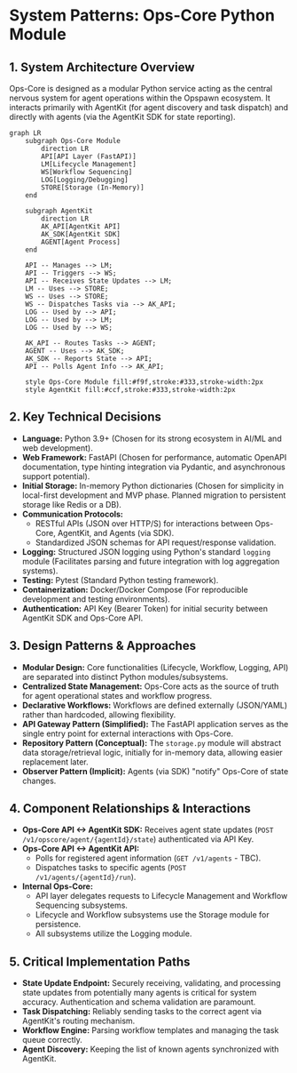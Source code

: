 # System Patterns: Ops-Core Python Module

## 1. System Architecture Overview
Ops-Core is designed as a modular Python service acting as the central nervous system for agent operations within the Opspawn ecosystem. It interacts primarily with AgentKit (for agent discovery and task dispatch) and directly with agents (via the AgentKit SDK for state reporting).

```mermaid
graph LR
    subgraph Ops-Core Module
        direction LR
        API[API Layer (FastAPI)]
        LM[Lifecycle Management]
        WS[Workflow Sequencing]
        LOG[Logging/Debugging]
        STORE[Storage (In-Memory)]
    end

    subgraph AgentKit
        direction LR
        AK_API[AgentKit API]
        AK_SDK[AgentKit SDK]
        AGENT[Agent Process]
    end

    API -- Manages --> LM;
    API -- Triggers --> WS;
    API -- Receives State Updates --> LM;
    LM -- Uses --> STORE;
    WS -- Uses --> STORE;
    WS -- Dispatches Tasks via --> AK_API;
    LOG -- Used by --> API;
    LOG -- Used by --> LM;
    LOG -- Used by --> WS;

    AK_API -- Routes Tasks --> AGENT;
    AGENT -- Uses --> AK_SDK;
    AK_SDK -- Reports State --> API;
    API -- Polls Agent Info --> AK_API;

    style Ops-Core Module fill:#f9f,stroke:#333,stroke-width:2px
    style AgentKit fill:#ccf,stroke:#333,stroke-width:2px
```

## 2. Key Technical Decisions
- **Language:** Python 3.9+ (Chosen for its strong ecosystem in AI/ML and web development).
- **Web Framework:** FastAPI (Chosen for performance, automatic OpenAPI documentation, type hinting integration via Pydantic, and asynchronous support potential).
- **Initial Storage:** In-memory Python dictionaries (Chosen for simplicity in local-first development and MVP phase. Planned migration to persistent storage like Redis or a DB).
- **Communication Protocols:**
    - RESTful APIs (JSON over HTTP/S) for interactions between Ops-Core, AgentKit, and Agents (via SDK).
    - Standardized JSON schemas for API request/response validation.
- **Logging:** Structured JSON logging using Python's standard `logging` module (Facilitates parsing and future integration with log aggregation systems).
- **Testing:** Pytest (Standard Python testing framework).
- **Containerization:** Docker/Docker Compose (For reproducible development and testing environments).
- **Authentication:** API Key (Bearer Token) for initial security between AgentKit SDK and Ops-Core API.

## 3. Design Patterns & Approaches
- **Modular Design:** Core functionalities (Lifecycle, Workflow, Logging, API) are separated into distinct Python modules/subsystems.
- **Centralized State Management:** Ops-Core acts as the source of truth for agent operational states and workflow progress.
- **Declarative Workflows:** Workflows are defined externally (JSON/YAML) rather than hardcoded, allowing flexibility.
- **API Gateway Pattern (Simplified):** The FastAPI application serves as the single entry point for external interactions with Ops-Core.
- **Repository Pattern (Conceptual):** The `storage.py` module will abstract data storage/retrieval logic, initially for in-memory data, allowing easier replacement later.
- **Observer Pattern (Implicit):** Agents (via SDK) "notify" Ops-Core of state changes.

## 4. Component Relationships & Interactions
- **Ops-Core API <-> AgentKit SDK:** Receives agent state updates (`POST /v1/opscore/agent/{agentId}/state`) authenticated via API Key.
- **Ops-Core API <-> AgentKit API:**
    - Polls for registered agent information (`GET /v1/agents` - TBC).
    - Dispatches tasks to specific agents (`POST /v1/agents/{agentId}/run`).
- **Internal Ops-Core:**
    - API layer delegates requests to Lifecycle Management and Workflow Sequencing subsystems.
    - Lifecycle and Workflow subsystems use the Storage module for persistence.
    - All subsystems utilize the Logging module.

## 5. Critical Implementation Paths
- **State Update Endpoint:** Securely receiving, validating, and processing state updates from potentially many agents is critical for system accuracy. Authentication and schema validation are paramount.
- **Task Dispatching:** Reliably sending tasks to the correct agent via AgentKit's routing mechanism.
- **Workflow Engine:** Parsing workflow templates and managing the task queue correctly.
- **Agent Discovery:** Keeping the list of known agents synchronized with AgentKit.
